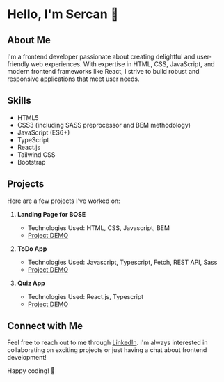 # Hello, I'm Sercan 👋

## About Me
I'm a frontend developer passionate about creating delightful and user-friendly web experiences. With expertise in HTML, CSS, JavaScript, and modern frontend frameworks like React, I strive to build robust and responsive applications that meet user needs.

## Skills
- HTML5
- CSS3 (including SASS preprocessor and BEM methodology)
- JavaScript (ES6+)
- TypeScript
- React.js
- Tailwind CSS
- Bootstrap

## Projects
Here are a few projects I've worked on:

1. **Landing Page for BOSE**
   - Technologies Used: HTML, CSS, Javascript, BEM
   - [Project DEMO](https://sercansimsek.github.io/layout_miami/)

2. **ToDo App**
   - Technologies Used: Javascript, Typescript, Fetch, REST API, Sass
   - [Project DEMO](https://sercansimsek.github.io/react_todo-app-with-api/)

3. **Quiz App**
   - Technologies Used: React.js, Typescript
   - [Project DEMO](https://sercansimsek.github.io/quiz-app/)

## Connect with Me
Feel free to reach out to me through [LinkedIn](www.linkedin.com/in/sercan-simsek593152). I'm always interested in collaborating on exciting projects or just having a chat about frontend development!

Happy coding! 🚀
